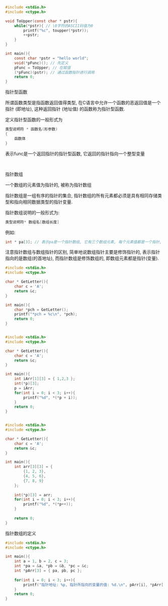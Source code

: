 
```c
#include <stdio.h>
#include <ctype.h>

void ToUpper(const char * pstr){
    while(*pstr){ // \0字符的ASCII码值为0
        printf("%c", toupper(*pstr));
        ++pstr;
    }
}

int main(){
    const char *pstr = "hello world";
    void(*pFunc)(); // 先定义
    pFunc = ToUpper; // 在赋值
    (*pFunc)(pstr); // 通过函数指针进行调用
    return 0;
}
```

指针型函数

所谓函数类型是指函数返回值得类型, 在C语言中允许一个函数的恶返回值是一个指针 (即地址), 这种返回指针 (地址值) 的函数称为指针型函数.

定义指针型函数的一般形式为
```c
类型说明符 * 函数名(形参数)
{
    函数体
}
```

表示func是一个返回指针的指针型函数, 它返回的指针指向一个整型变量

<br>

指针数组

一个数组的元素值为指针的, 被称为指针数组

指针数组是一组有序的指针的集合, 指针数组的所有元素都必须是具有相同存储类型和指向相同数据类型的指针变量.

指针数组说明的一般形式为:
```c
类型说明符* 数组名[数组长度]
```

例如:
```c
int * pa[3]; // 表示pa是一个指针数组, 它有三个数组元素, 每个元素值都是一个指针, 指向整型变量 
```

注意指针数组与数组指针的区别, 简单地说数组指针主要是修饰指针的, 表示指针指向的是数组(的首地址), 而指针数组是修饰数组的, 即数组元素都是指针(变量).

```c
#include <stdio.h>
#include <ctype.h>

char * GetLetter(){
    char c = 'A';
    return &c;
}

int main(){
    char *pch = GetLetter();
    printf("*pch = %c\n", *pch);
    return 0;
}

```



```c

#include <stdio.h>
#include <ctype.h>

char * GetLetter(){
    char c = 'A';
    return &c;
}

int main(){
    int iArr[1][3] = { 1,2,3 };
    int(*p)[3];
    p = iArr;
    for(int i = 0; i < 3; i++){
        printf("%d", *(*p + i));
    }
    return 0;
}
```





```c

#include <stdio.h>
#include <ctype.h>

char * GetLetter(){
    char c = 'A';
    return &c;
}

int main(){
    int arr[3][3] = { 
        {1, 2, 3},
        {4, 5, 6},
        {7, 8, 9}
    };
    
    int(*p)[3] = arr;
    for(int i = 0; i < 3; i++){
        printf("%d", *(*p++));
    }
    
    return 0;
}
```

指针数组的定义

```c
#include <stdio.h>
#include <ctype.h>

int main(){
    int a = 1, b = 2, c = 3;
    int *pa = &a, *pb = &b, *pc = &c;
    int *pArr[3] = { pa, pb, pc };
    
    for(int i = 0; i < 3; i++){
        printf("指针地址: %p, 指针所指向的变量的值: %d.\n", pArr[i], *pArr[i]);
    }
    return 0;
}

```
